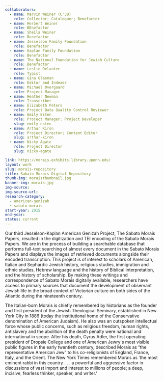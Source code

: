 ```yaml
---
collaborators: 
  - name: Marvin Weiner (C'38)
    role: Collector; Cataloguer; Benefactor
  - name: Herbert Weiner
    role: BEnefactor 
  - name: Sheila Weiner 
    role: Benefactor 
  - name: Jesselson Family Foundation 
    role: Benefactor 
  - name: Kaplan Family Foundation
    role: Benefactor 
  - name: The National Foundation for Jewish Culture 
    role: Benefactor 
  - name: Leslie Delauter
    role: Typist
  - name: Gina Glasman
    role: Editor and Indexer
  - name: Michael Overgaard
    role: Project Manager 
  - name: Heather Newman
    role: Transcriber 
  - name: Elizabeth Peters 
    role: Project Data Quality Control Reviewer
  - name: Emily Esten 
    role: Project Manager; Project Developer
    slug: emily-esten 
  - name: Arthur Kiron 
    role: Project Director; Content Editor
    slug: arthur-kiron
  - name: Nicky Agate
    role: Project Director 
    slug: nicky-agate

link: https://morais.exhibits.library.upenn.edu/
layout: work
slug: morais-repository 
title: Sabato Morais Digital Repository
thumb-img: moraisthumbnail.jpg
banner-img: morais.jpg
img-source: 
img-source-url: 
research-category: 
  - american-genizah
  - sabato-morais
start-year: 2015
end-year: 
status: current 
---
```


Our third Jesselson-Kaplan American Genizah Project, The Sabato Morais Papers, resulted in the digitization and TEI encoding of the Sabato Morais Papers. We are in the process of building a searchable database that performs full-text searching of almost every document in the Sabato Morais Papers and displays the images of retrieved documents alongside their encoded transcription. This project is of interest to scholars of American, Italian and Sephardic Jewish history, religious studies, immigration and ethnic studies, Hebrew language and the history of Biblical interpretation, and the history of scholarship. By making these writings and correspondence of Sabato Morais digitally available, researchers have access to primary sources that document the development of observant Jewish life in the broad context of Victorian culture on both sides of the Atlantic during the nineteenth century. 

The Italian-born Morais is chiefly remembered by historians as the founder and first president of the Jewish Theological Seminary, established in New York City in 1886 (today the institutional home of the Conservative denomination of American Judaism). He also was an outspoken intellectual force whose public concerns, such as religious freedom, human rights, antislavery and the abolition of the death penalty were national and international in scope. After his death, Cyrus Adler, the first operating president of Dropsie College and one of American Jewry's most visible public figures in the early twentieth century, described Morais as “the representative American Jew” to his co-religionists of England, France, Italy, and the Orient. The New York Times remembered Morais as 'the most eminent rabbi in this country . . . a powerful and aggressive factor in discussions of vast import and interest to millions of people; a deep, incisive, fearless thinker, speaker, and writer.'